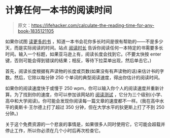 # 计算任何一本书的阅读时间

> 原文：<https://lifehacker.com/calculate-the-reading-time-for-any-book-1835121105>

如果你试图 [读更多的书](https://lifehacker.com/how-to-read-more-books-without-stalling-out-1834902211) ，知道一本书会花你多长时间是很有帮助的——不是多少天，而是实际阅读的时间。站点 [阅读时长](https://www.readinglength.com/) 告诉你阅读任何一本特定的书需要多长时间。输入一个标题，如果亚马逊上有，阅读长度会找到它。(不要太快按 enter 键，否则可能会得到错误的结果；相反，等待下拉菜单出现，然后单击它。)



首先，阅读长度根据有声读物的长度或页数(如果没有有声读物的话)来估计书的字数。然后，它除以每分钟 250 个单词的典型阅读速度，得出你估计的阅读时间。

如果你的阅读速度快于或慢于 250 wpm，你可以输入你个人的阅读速度并重新计算。为了找到你的速度，你可以参加该网站的 [阅读测试](https://www.readinglength.com/wpm) ，它分为三个级别(小学、高中和大学阅读)。你可能会发现你阅读每一篇文章的速度都不一样。(我在高中水平的奥斯卡·王尔德上打了超过 350 分钟，但在大学水平的狄更斯上打了不到 250 分钟。)

关于这个免费资源的一个悲哀的事情是，如果很多人同时使用它，它可能会超载并停止工作，所以你必须在几个小时后再次检查它。